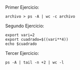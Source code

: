 Primer Ejercicio:

```
archivo > ps -A | wc -c archivo
```

Segundo Ejercicio:

```
export vari=2 
export cuadrado=$((vari**4))
echo $cuadrado
```
Tercer Ejercicio:

```
ps -A | tail -n +2 | wc -l

```
